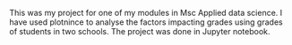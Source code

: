 This was my project for one of my modules in Msc Applied data science. I have used plotnince to analyse the factors impacting grades using grades of students in two schools. The project was done in Jupyter notebook.
